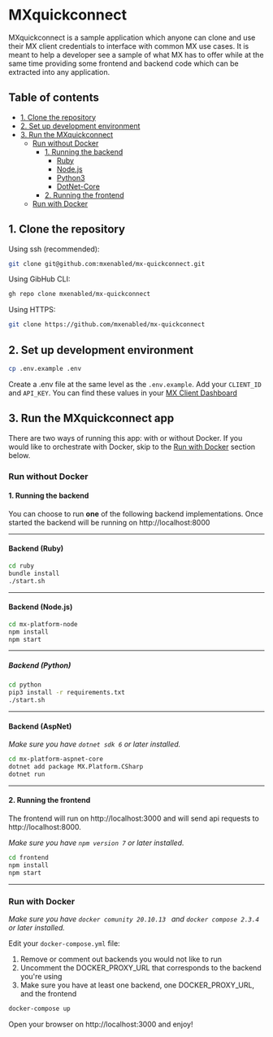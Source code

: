 # MXquickconnect

MXquickconnect is a sample application which anyone can clone and use their MX
client credentials to interface with common MX use cases. It is meant to help
a developer see a sample of what MX has to offer while at the same time
providing some frontend and backend code which can be extracted into any
application.

## Table of contents

<!-- toc -->
- [1. Clone the repository](#1-clone-the-repository)
- [2. Set up development environment](#2-set-up-development-environment)
- [3. Run the MXquickconnect](#3-run-the-mxquickconnect)
  - [Run without Docker](#run-without-docker)
    - [1. Running the backend](#1-running-the-backend)
      * [Ruby](#backend-ruby)
      * [Node.js](#backend-nodejs)
      * [Python3](#backend-python)
      * [DotNet-Core](#backend-aspnet)
    - [2. Running the frontend](#2-running-the-frontend)
  - [Run with Docker](#run-with-docker)
<!-- tocstop -->

## 1. Clone the repository

Using ssh (recommended):
```bash
git clone git@github.com:mxenabled/mx-quickconnect.git
```

Using GibHub CLI:
```bash
gh repo clone mxenabled/mx-quickconnect
```

Using HTTPS:
```bash
git clone https://github.com/mxenabled/mx-quickconnect
```

## 2. Set up development environment

```bash
cp .env.example .env
```

Create a .env file at the same level as the `.env.example`.
Add your `CLIENT_ID` and `API_KEY`.
You can find these values in your [MX Client Dashboard][]

## 3. Run the MXquickconnect app

There are two ways of running this app: with or without Docker.
If you would like to orchestrate with Docker, skip to the
[Run with Docker](#run-with-docker) section below.

### Run without Docker

#### 1. Running the backend

You can choose to run **one** of the following backend implementations. Once
started the backend will be running on http://localhost:8000

---
#### Backend (Ruby)

```bash
cd ruby
bundle install
./start.sh
```

---
#### Backend (Node.js)
```bash
cd mx-platform-node
npm install
npm start
```

---
##### Backend (Python)
```bash
cd python
pip3 install -r requirements.txt
./start.sh
```

---
#### Backend (AspNet)

_Make sure you have `dotnet sdk 6` or later installed._

```bash
cd mx-platform-aspnet-core
dotnet add package MX.Platform.CSharp
dotnet run
```

---
#### 2. Running the frontend

The frontend will run on http://localhost:3000 and will send api requests to
http://localhost:8000.

_Make sure you have `npm version 7` or later installed._

```bash
cd frontend
npm install
npm start
```

---

### Run with Docker

_Make sure you have `docker comunity 20.10.13 ` and `docker compose 2.3.4`
or later installed._

Edit your `docker-compose.yml` file:
  1. Remove or comment out backends you would not like to run
  2. Uncomment the DOCKER_PROXY_URL that corresponds to the backend you're using
  3. Make sure you have at least one backend, one DOCKER_PROXY_URL, and the frontend

```bash
docker-compose up
```
Open your browser on http://localhost:3000 and enjoy!

  [MX Client Dashboard]: https://dashboard.mx.com "MX Client Dashboard"
